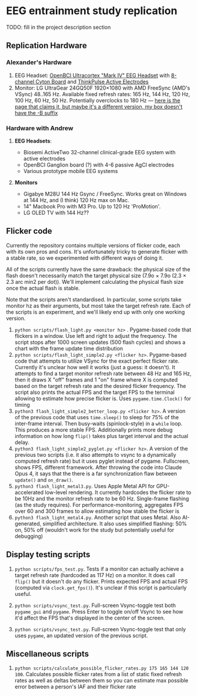 # EEG entrainment study replication

TODO: fill in the project description section

## Replication Hardware

### Alexander's Hardware

1. EEG Headset: [OpenBCI Ultracortex "Mark IV" EEG Headset](https://shop.openbci.com/products/ultracortex-mark-iv) with [8-channel Cyton Board](https://shop.openbci.com/products/cyton-biosensing-board-8-channel) and [ThinkPulse Active Electrodes](https://shop.openbci.com/products/thinkpulse-active-electrode-8-channel-starter-kit)
2. Monitor: LG UltraGear 24GQ50F 1920×1080 with AMD FreeSync (AMD's VSync) 48..165 Hz. Available fixed refresh rates: 165 Hz, 144 Hz, 120 Hz, 100 Hz, 60 Hz, 50 Hz. Potentially overclocks to 180  Hz — [here is the page that claims it, but maybe it's a different version, my box doesn't have the -B suffix](https://www.lg.com/uk/monitors/gaming/24gq50f-b/)

### Hardware with Andrew

1. **EEG Headsets**:
   - Biosemi ActiveTwo 32-channel clinical-grade EEG system with active electrodes
   - OpenBCI Ganglion board (?) with 4-6 passive AgCl electrodes
   - Various prototype mobile EEG systems

2. **Monitors**
   - Gigabye M28U 144 Hz Gsync / FreeSync. Works great on Windows at 144 Hz, and (I think) 120 Hz max on Mac.
   - 14" Macbook Pro with M3 Pro. Up to 120 Hz 'ProMotion'.
   - LG OLED TV with 144 Hz??

## Flicker code

Currently the repository contains multiple versions of flicker code, each with its own pros and cons. It's unfortunately tricky to generate flicker with a stable rate, so we experimented with different ways of doing it.

All of the scripts currently have the same drawback: the physical size of the flash doesn't necessarily match the target physical size (7.9o × 7.9o (2.3 × 2.3 arc min2 per dot)). We'll implement calculating the physical flash size once the actual flash is stable.

Note that the scripts aren't standardised. In particular, some scripts take monitor hz as their arguments, but most take the target refresh rate. Each of the scripts is an experiment, and we'll likely end up with only one working version.

1. `python scripts/flash_light.py <monitor hz>` . Pygame-based code that flickers in a window. Use left and right to adjust the frequency. The script stops after 1000 screen updates (500 flash cycles) and shows a chart with the frame update time distribution
2. `python scripts/flash_light_simple2.py <flicker hz>`. Pygame-based code that attempts to utilize VSync for the exact perfect flicker rate. Currently it's unclear how well it works (just a guess: it doesn't). It attempts to find a target monitor refresh rate between 48 Hz and 165 Hz, then it draws X "off" frames and 1 "on" frame where X is computed based on the target refresh rate and the desired flicker frequency. The script also prints the actual FPS and the target FPS to the terminal allowing to estimate how precise flicker is. Uses `pygame.time.Clock()` for timing
3. `python3 flash_light_simple2_better_loop.py <flicker hz>`. A version of the previous code that uses `time.sleep()` to sleep for 75% of the inter-frame interval. Then busy-waits (spinlock-style) in a `while` loop. This produces a more stable FPS. Additionally prints more debug information on how long `flip()` takes plus target interval and the actual delay.
4. `python3 flash_light_simple2_pyglet.py <flicker hz>`. A version of the previous two scripts (i.e. it also attempts to vsync to a dynamically computed refresh rate) but it uses pyglet instead of pygame. Fullscreen, shows FPS, different framework. After throwing the code into Claude Opus 4, it says that the there is a far synchronization flaw between `update()` and `on_draw()`.
5. `python3 flash_light_metal3.py`. Uses Apple Metal API for GPU-accelerated low-level rendering. It currently hardcodes the flicker rate to be 10Hz and the monitor refresh rate to be 60 Hz. Single-frame flashing (as the study requires). For performance-monitoring, aggregates FPS over 60 and 300 frames to allow estimating how stable the flicker is
6. `python3 flash_light_metal4.py`. Another script that uses Metal. Also AI-generated, simplified architecture. It also uses simplified flashing: 50% on, 50% off (wouldn't work for the study but potentially useful for debugging)

## Display testing scripts

1. `python scripts/fps_test.py`. Tests if a monitor can actually achieve a target refresh rate (hardcoded as 117 Hz) on a monitor. It does call `flip()` but it doesn't do any flicker. Prints expected FPS and actual FPS (computed via `clock.get_fps()`). It's unclear if this script is particularly useful.

2. `python scripts/vsync_test.py`. Full-screen Vsync-toggle test both `pygame_gui` and `pygame`. Press Enter to toggle on/off Vsync to see how it'd affect the FPS that's displayed in the center of the screen.

3. `python scripts/vsync_test.py`. Full-screen Vsync-toggle test that only uses `pygame`, an updated version of the previous script.

## Miscellaneous scripts

1. `python scripts/calculate_possible_flicker_rates.py 175 165 144 120 100`. Calculates possible flicker rates from a list of static fixed refresh rates as well as deltas between them so you can estimate max possible error between a person's IAF and their flicker rate
